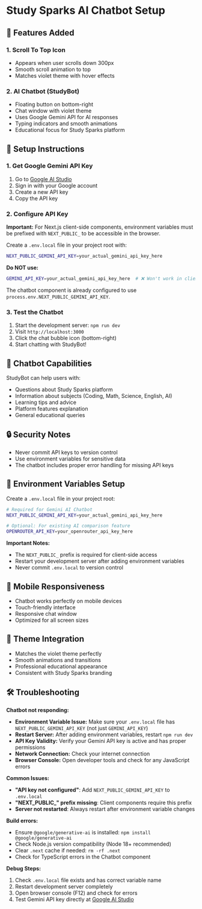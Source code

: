 # Study Sparks AI Chatbot Setup

## 🚀 Features Added

### 1. Scroll To Top Icon
- Appears when user scrolls down 300px
- Smooth scroll animation to top
- Matches violet theme with hover effects

### 2. AI Chatbot (StudyBot)
- Floating button on bottom-right
- Chat window with violet theme
- Uses Google Gemini API for AI responses
- Typing indicators and smooth animations
- Educational focus for Study Sparks platform

## 🔧 Setup Instructions

### 1. Get Google Gemini API Key
1. Go to [Google AI Studio](https://makersuite.google.com/app/apikey)
2. Sign in with your Google account
3. Create a new API key
4. Copy the API key

### 2. Configure API Key

**Important:** For Next.js client-side components, environment variables must be prefixed with `NEXT_PUBLIC_` to be accessible in the browser.

Create a `.env.local` file in your project root with:

```bash
NEXT_PUBLIC_GEMINI_API_KEY=your_actual_gemini_api_key_here
```

**Do NOT use:**
```bash
GEMINI_API_KEY=your_actual_gemini_api_key_here  # ❌ Won't work in client components
```

The chatbot component is already configured to use `process.env.NEXT_PUBLIC_GEMINI_API_KEY`.

### 3. Test the Chatbot
1. Start the development server: `npm run dev`
2. Visit `http://localhost:3000`
3. Click the chat bubble icon (bottom-right)
4. Start chatting with StudyBot!

## 🤖 Chatbot Capabilities

StudyBot can help users with:
- Questions about Study Sparks platform
- Information about subjects (Coding, Math, Science, English, AI)
- Learning tips and advice
- Platform features explanation
- General educational queries

## 🔒 Security Notes

- Never commit API keys to version control
- Use environment variables for sensitive data
- The chatbot includes proper error handling for missing API keys

## 🚀 Environment Variables Setup

Create a `.env.local` file in your project root:

```bash
# Required for Gemini AI Chatbot
NEXT_PUBLIC_GEMINI_API_KEY=your_actual_gemini_api_key_here

# Optional: For existing AI comparison feature
OPENROUTER_API_KEY=your_openrouter_api_key_here
```

**Important Notes:**
- The `NEXT_PUBLIC_` prefix is required for client-side access
- Restart your development server after adding environment variables
- Never commit `.env.local` to version control

## 📱 Mobile Responsiveness

- Chatbot works perfectly on mobile devices
- Touch-friendly interface
- Responsive chat window
- Optimized for all screen sizes

## 🎨 Theme Integration

- Matches the violet theme perfectly
- Smooth animations and transitions
- Professional educational appearance
- Consistent with Study Sparks branding

## 🛠️ Troubleshooting

**Chatbot not responding:**
- **Environment Variable Issue:** Make sure your `.env.local` file has `NEXT_PUBLIC_GEMINI_API_KEY` (not just `GEMINI_API_KEY`)
- **Restart Server:** After adding environment variables, restart `npm run dev`
- **API Key Validity:** Verify your Gemini API key is active and has proper permissions
- **Network Connection:** Check your internet connection
- **Browser Console:** Open developer tools and check for any JavaScript errors

**Common Issues:**
- **"API key not configured"**: Add `NEXT_PUBLIC_GEMINI_API_KEY` to `.env.local`
- **"NEXT_PUBLIC_" prefix missing**: Client components require this prefix
- **Server not restarted**: Always restart after environment variable changes

**Build errors:**
- Ensure `@google/generative-ai` is installed: `npm install @google/generative-ai`
- Check Node.js version compatibility (Node 18+ recommended)
- Clear `.next` cache if needed: `rm -rf .next`
- Check for TypeScript errors in the Chatbot component

**Debug Steps:**
1. Check `.env.local` file exists and has correct variable name
2. Restart development server completely
3. Open browser console (F12) and check for errors
4. Test Gemini API key directly at [Google AI Studio](https://makersuite.google.com/app/apikey)
